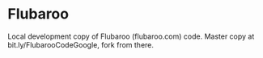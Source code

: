 Flubaroo
========

Local development copy of Flubaroo (flubaroo.com) code. Master copy at bit.ly/FlubarooCodeGoogle, fork from there.
